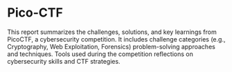 # Pico-CTF
This report summarizes the challenges, solutions, and key learnings from PicoCTF, a cybersecurity competition. It includes challenge categories (e.g., Cryptography, Web Exploitation, Forensics) problem-solving approaches and techniques. Tools used during the competition reflections on cybersecurity skills and CTF strategies.
